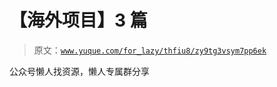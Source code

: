 # 【海外项目】3 篇

> 原文：[`www.yuque.com/for_lazy/thfiu8/zy9tg3vsym7pp6ek`](https://www.yuque.com/for_lazy/thfiu8/zy9tg3vsym7pp6ek)

<ne-p id="u35bdffe8" data-lake-id="u35bdffe8"><ne-text id="ud55130a9">公众号懒人找资源，懒人专属群分享</ne-text></ne-p>